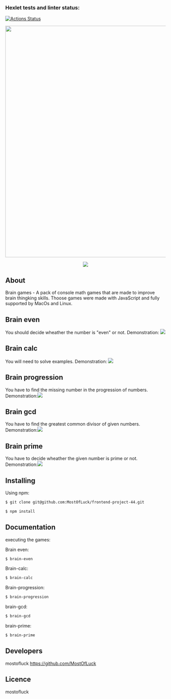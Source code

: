 ### Hexlet tests and linter status:
[![Actions Status](https://github.com/MostOfLuck/frontend-project-44/workflows/hexlet-check/badge.svg)](https://github.com/MostOfLuck/frontend-project-44/actions)


<p align="center">
      <img src="https://i.ibb.co/71VSzWp/xzxx.png" width="726">
</p>

<p align="center">
   <a href="https://codeclimate.com/github/MostOfLuck/frontend-project-44/maintainability"><img src="https://api.codeclimate.com/v1/badges/5d2f223b657ef254075f/maintainability" /></a>
</p>


## About

Brain games - A pack of console math games that are made to improve brain thingking skills. Thoose games were made with JavaScript and fully supported by MacOs and Linux.

Brain even
--------------------------  
 You should decide wheather the number is "even" or not.
 Demonstration: <a href="https://asciinema.org/a/602271" target="_blank"><img src="https://asciinema.org/a/602271.svg" /></a>

Brain calc
-------------------------- 
You will need to solve examples. Demonstration: <a href="https://asciinema.org/a/602402" target="_blank"><img src="https://asciinema.org/a/602402.svg" /></a>

Brain progression
-------------------------- 
You have to find the missing number in the progression of numbers. Demonstration:<a href="https://asciinema.org/a/602551" target="_blank"><img src="https://asciinema.org/a/602551.svg" /></a>

Brain gcd
-------------------------- 
You have to find the greatest common divisor of given numbers. Demonstration:<a href="https://asciinema.org/a/602539" target="_blank"><img src="https://asciinema.org/a/602539.svg" /></a>

Brain prime
-------------------------- 
You have to decide wheather the given number is prime or not. Demonstration:<a href="https://asciinema.org/a/602580" target="_blank"><img src="https://asciinema.org/a/602580.svg" /></a>
## Installing



Using npm:

```bash
$ git clone git@github.com:MostOfLuck/frontend-project-44.git
```

```bash
$ npm install 
```

## Documentation
executing the games:

Brain even:
```bash
$ brain-even
```
Brain-calc:
```bash
$ brain-calc
```
Brain-progression:
```bash
$ brain-progression
```
brain-gcd:
```bash
$ brain-gcd
```
brain-prime:
```bash
$ brain-prime
```

## Developers

mostofluck https://github.com/MostOfLuck

## Licence

mostofluck
